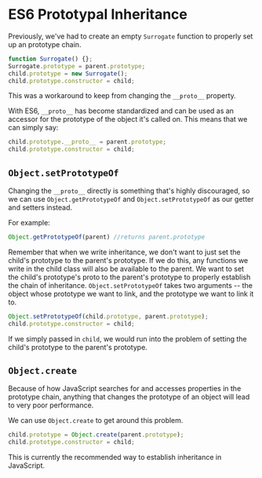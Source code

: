 # ES6 Prototypal Inheritance

Previously, we've had to create an empty `Surrogate` function to properly set up an prototype chain.

```js
function Surrogate() {};
Surrogate.prototype = parent.prototype;
child.prototype = new Surrogate();
child.prototype.constructor = child;
```

This was a workaround to keep from changing the `__proto__` property.

With ES6, `__proto__` has become standardized and can be used as an accessor for the prototype of the object it's called on. This means that we can simply say:

```js
child.prototype.__proto__ = parent.prototype;
child.prototype.constructor = child;
```

## `Object.setPrototypeOf`

Changing the `__proto__` directly is something that's highly discouraged, so we can use `Object.getPrototypeOf` and `Object.setPrototypeOf` as our getter and setters instead.

For example:

```js
Object.getPrototypeOf(parent) //returns parent.prototype
```

Remember that when we write inheritance, we don't want to just set the child's prototype to the parent's prototype. If we do this, any functions we write in the child class will also be available to the parent. We want to set the child's prototype's proto to the parent's prototype to properly establish the chain of inheritance. `Object.setPrototypeOf` takes two arguments -- the object whose prototype we want to link, and the prototype we want to link it to.

```js
Object.setPrototypeOf(child.prototype, parent.prototype);
child.prototype.constructor = child;
```

If we simply passed in `child`, we would run into the problem of setting the child's prototype to the parent's prototype.

## `Object.create`

Because of how JavaScript searches for and accesses properties in the prototype chain, anything that changes the prototype of an object will lead to very poor performance.

We can use `Object.create` to get around this problem.

```js
child.prototype = Object.create(parent.prototype);
child.prototype.constructor = child;
```

This is currently the recommended way to establish inheritance in JavaScript.
